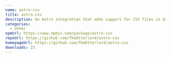 ```yaml
---
name: astro-csv
title: astro-csv
description: An Astro integration that adds support for CSV files in data collections
categories:
  - other
npmUrl: https://www.npmjs.com/package/astro-csv
repoUrl: https://github.com/TheOtterlord/astro-csv
homepageUrl: https://github.com/TheOtterlord/astro-csv
downloads: 23
---
```

